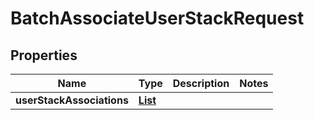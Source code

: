 

# BatchAssociateUserStackRequest


## Properties

| Name | Type | Description | Notes |
|------------ | ------------- | ------------- | -------------|
|**userStackAssociations** | [**List**](List.md) |  |  |



